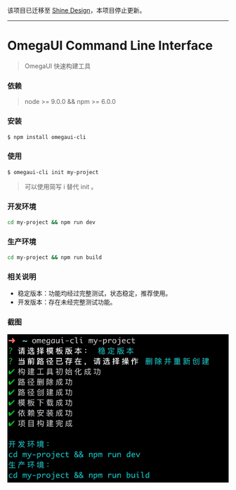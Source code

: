 
该项目已迁移至  [Shine Design](https://github.com/shine-design/shine-design)，本项目停止更新。

<hr />

# OmegaUI Command Line Interface
>OmegaUI 快速构建工具

### 依赖
> node >= 9.0.0 && npm >= 6.0.0

### 安装
```bash
$ npm install omegaui-cli
```

### 使用
```bash
$ omegaui-cli init my-project
```
>可以使用简写 i 替代 init 。

### 开发环境
```bash
cd my-project && npm run dev
```

### 生产环境
```bash
cd my-project && npm run build
```

### 相关说明
- 稳定版本：功能均经过完整测试，状态稳定，推荐使用。
- 开发版本：存在未经完整测试功能。

### 截图
![](./_image/2018-06-23-11-08-19.jpg)
